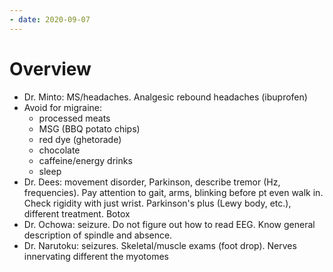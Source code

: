 ```yaml
---
- date: 2020-09-07
---
```


# Overview

- Dr. Minto: MS/headaches. Analgesic rebound headaches (ibuprofen)
- Avoid for migraine:
	- processed meats
	- MSG (BBQ potato chips)
	- red dye (ghetorade)
	- chocolate
	- caffeine/energy drinks
	- sleep
- Dr. Dees: movement disorder, Parkinson, describe tremor (Hz, frequencies). Pay attention to gait, arms, blinking before pt even walk in. Check rigidity with just wrist. Parkinson's plus (Lewy body, etc.), different treatment. Botox
- Dr. Ochowa: seizure. Do not figure out how to read EEG. Know general description of spindle and absence.
- Dr. Narutoku: seizures. Skeletal/muscle exams (foot drop). Nerves innervating different the myotomes
